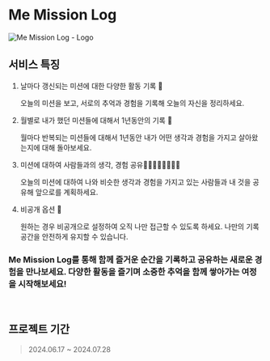 # Me Mission Log
![Me Mission Log - Logo](https://github.com/user-attachments/assets/97ac2926-4c36-4613-aa26-bae16bcedb78)

## 서비스 특징

1. 날마다 갱신되는 미션에 대한 다양한 활동 기록 📝

   오늘의 미션을 보고, 서로의 추억과 경험을 기록해 오늘의 자신을 정리하세요.

2. 월별로 내가 했던 미션들에 대해서 1년동안의 기록 📨

   월마다 반복되는 미션들에 대해서 1년동안 내가 어떤 생각과 경험을 가지고 살아왔는지에 대해 돌아보세요.

3. 미션에 대하여 사람들과의 생각, 경험 공유👨🏻‍👩🏾‍👧🏼‍👦🏽

   오늘의 미션에 대하여 나와 비슷한 생각과 경험을 가지고 있는 사람들과 내 것을 공유해 앞으로를 계획하세요.

4. 비공개 옵션 🔐

   원하는 경우 비공개으로 설정하여 오직 나만 접근할 수 있도록 하세요. 나만의 기록 공간을 안전하게 유지할 수 있습니다.

### Me Mission Log를 통해 함께 즐거운 순간을 기록하고 공유하는 새로운 경험을 만나보세요. 다양한 활동을 즐기며 소중한 추억을 함께 쌓아가는 여정을 시작해보세요!

<br>

## 프로젝트 기간
> 2024.06.17 ~ 2024.07.28
